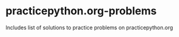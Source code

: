 # practicepython.org-problems
Includes list of solutions to practice problems on practicepython.org
